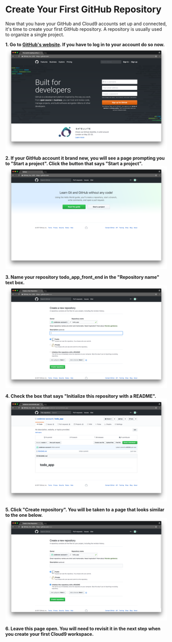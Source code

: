 # Create Your First GitHub Repository

Now that you have your GitHub and Cloud9 accounts set up and connected, it's time to create your first GitHub repository. A repository is usually used to organize a single project.

**1. Go to [GitHub's website](https://www.github.com "github.com"). If you have to log in to your account do so now.**
  ![Log in to GitHub](/images/create_your_first_github_repository/01.png "Log in to GitHub")

**2. If your GitHub account it brand new, you will see a page prompting you to "Start a project". Click the button that says "Start a project".**
  ![Start a project](/images/create_your_first_github_repository/02.png "Start a project")

**3. Name your repository todo_app_front_end in the "Repository name" text box.**
  ![Name your repository todo_app_front_end](/images/create_your_first_github_repository/03.png "Name your repository todo_app_front_end")

**4. Check the box that says "Initialize this repository with a README".**
  ![Initialize this repository with a README](/images/create_your_first_github_repository/04.png "Initialize this repository with a README")

**5. Click "Create repository". You will be taken to a page that looks similar to the one below.**
  ![Your first GitHub repository](/images/create_your_first_github_repository/05.png "Your first GitHub repository")

**6. Leave this page open. You will need to revisit it in the next step when you create your first Cloud9 workspace.**
